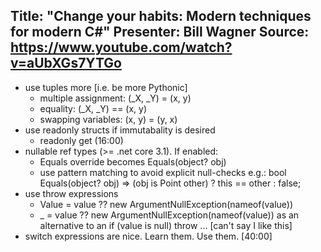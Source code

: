 Title: "Change your habits: Modern techniques for modern C#"
Presenter: Bill Wagner
Source: https://www.youtube.com/watch?v=aUbXGs7YTGo
---

- use tuples more [i.e. be more Pythonic]
	- multiple assignment: (_X, _Y) = (x, y)
	- equality: (_X, _Y) == (x, y)
	- swapping variables: (x, y) = (y, x)
- use readonly structs if immutabality is desired
	- readonly get (16:00)
- nullable ref types (>= .net core 3.1). If enabled:
	- Equals override becomes Equals(object? obj)
	- use pattern matching to avoid explicit null-checks e.g.: bool Equals(object? obj) => (obj is Point other) ? this == other : false;
- use throw expressions
	- Value = value ?? new ArgumentNullException(nameof(value))
	- _ = value ?? new ArgumentNullException(nameof(value)) as an alternative to an if (value is null) throw ... [can't say I like this]
- switch expressions are nice. Learn them. Use them. [40:00]
